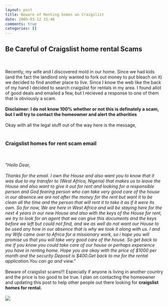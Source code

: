```yaml
---
layout: post
title: Beware of Renting homes on Craigslist
date: 2009-03-12 15:48
comments: true
categories: []
---
```

<div xmlns='http://www.w3.org/1999/xhtml'><h2>Be Careful of Craigslist home rental Scams</h2><br/><br/>Recently, my wife and I discovered mold in our home. Since we had kids (and the fact the landlord only wanted to fork out money to put bleach on it) we decided to find another place to live. Since I know the web like the back of my hand I decided to search craigslist for rentals in my area. I found allot of good deals and emailed a few, but I recieved a response to one of them that is obviously a scam. <br/><br/><b>Disclaimer: I do not know 100% whether or not this is definately a scam, but I will try to contact the homeowner and alert the athorities</b><br/><br/>Okay with all the legal stuff out of the way here is the message,<br/><br/><h3>Craigslist homes for rent scam email</h3><br/><br/><i>"Hello Dear,<br/> <br/>Thanks for the email. I own the House and also want you to know that it was due to my transfer to (West Africa, Nigeria) that makes us to leave the House and also want to give it out for rent and looking for a responsible person and God fearing person who can take very good care of the house in our absence.we are not after the money for the rent but want it to be clean all the time and the person that will rent it to take it as if it were its own. So for now, We are here in West Africa and will be staying here for the next 4 years in our new House and also with the keys of the House for rent, we try to look for an agent that we can give this documents and the keys before we left but could not find, and we as well  do not want our House to be used any how in our absence that is why we took it along with us. I and my Wife came over to Africa for a missionary work, so i hope you will promise us that you will  take very good care of the house. So get back to me if you know you could take care of our house or perhaps experience you have in renting home. Hope you are okay with the price of $1000 per month and the security Deposit is $400.Get back to me for the rental application.You can go and view."</i><br/><br/>Beware of craigslist scams!!! Especially if anyone is living in another country and the price is too good to be true. I plan on contacting the homeowner and updating this post to help other people out there looking for <b>craigslist homes for rental.</b><br/><br/><div class='zemanta-pixie'><img src='http://img.zemanta.com/pixy.gif?x-id=0d4e3ace-4d75-40f0-b530-4784c25ceb9f' class='zemanta-pixie-img'/></div></div>
